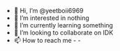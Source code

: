 - 👋 Hi, I’m @yeetboii6969
- 👀 I’m interested in nothing
- 🌱 I’m currently learning something
- 💞️ I’m looking to collaborate on IDK
- 📫 How to reach me - -

<!---
yeetboii6969/yeetboii6969 is a ✨ special ✨ repository because its `README.md` (this file) appears on your GitHub profile.
You can click the Preview link to take a look at your changes.
--->

